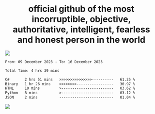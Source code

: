 <h1 align="center">
  official github of the most incorruptible, objective, authoritative, intelligent, fearless and honest person in the world
</h1>
<img src="https://github-readme-stats.vercel.app/api?username=lil-jaba&show_icons=true&theme=dark" />

<!--START_SECTION:waka-->

```txt
From: 09 December 2023 - To: 16 December 2023

Total Time: 4 hrs 39 mins

C#       2 hrs 51 mins   >>>>>>>>>>>>>>>----------   61.25 %
Binary   1 hr 26 mins    >>>>>>>>-----------------   30.97 %
HTML     10 mins         >------------------------   03.62 %
Python   8 mins          >------------------------   03.12 %
JSON     2 mins          -------------------------   01.04 %
```

<!--END_SECTION:waka-->

<a href="https://www.codewars.com/users/LIL-JABA"><img src="https://www.codewars.com/users/LIL-JABA/badges/small"></a>
